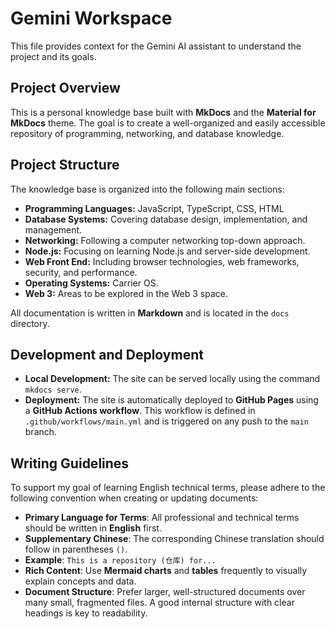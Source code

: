 # Gemini Workspace

This file provides context for the Gemini AI assistant to understand the project and its goals.

## Project Overview

This is a personal knowledge base built with **MkDocs** and the **Material for MkDocs** theme. The goal is to create a well-organized and easily accessible repository of programming, networking, and database knowledge.

## Project Structure

The knowledge base is organized into the following main sections:

-   **Programming Languages:** JavaScript, TypeScript, CSS, HTML
-   **Database Systems:** Covering database design, implementation, and management.
-   **Networking:** Following a computer networking top-down approach.
-   **Node.js:** Focusing on learning Node.js and server-side development.
-   **Web Front End:** Including browser technologies, web frameworks, security, and performance.
-   **Operating Systems:** Carrier OS.
-   **Web 3:** Areas to be explored in the Web 3 space.

All documentation is written in **Markdown** and is located in the `docs` directory.

## Development and Deployment

-   **Local Development:** The site can be served locally using the command `mkdocs serve`.
-   **Deployment:** The site is automatically deployed to **GitHub Pages** using a **GitHub Actions workflow**. This workflow is defined in `.github/workflows/main.yml` and is triggered on any push to the `main` branch.

## Writing Guidelines

To support my goal of learning English technical terms, please adhere to the following convention when creating or updating documents:

-   **Primary Language for Terms**: All professional and technical terms should be written in **English** first.
-   **Supplementary Chinese**: The corresponding Chinese translation should follow in parentheses `()`.
-   **Example**: `This is a repository (仓库) for...`
-   **Rich Content**: Use **Mermaid charts** and **tables** frequently to visually explain concepts and data.
-   **Document Structure**: Prefer larger, well-structured documents over many small, fragmented files. A good internal structure with clear headings is key to readability.